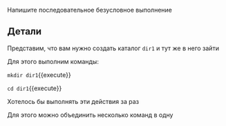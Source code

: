 Напишите последовательное безусловное выполнение

## Детали

Представим, что вам нужно создать каталог `dir1` и тут же в него зайти

Для этого выполним команды:

`mkdir dir1`{{execute}}

`cd dir1`{{execute}}

Хотелось бы выполнять эти действия за раз

Для этого можно объединить несколько команд в одну